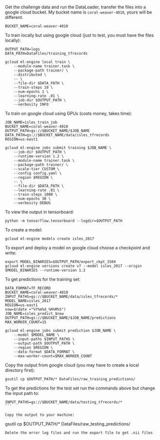 Get the challenge data and run the DataLoader, transfer the files into a google cloud bucket.
My bucket name is ``coral-weaver-4010``, yours will be different.
````
BUCKET_NAME=coral-weaver-4010
````
To train locally but using google cloud (just to test, you must have the files locally):
```
OUTPUT_PATH=logs
DATA_PATH=DataFiles/training_tfrecords

gcloud ml-engine local train \
    --module-name trainer.task \
    --package-path trainer/ \
    --distributed \
    -- \
    --file-dir $DATA_PATH \
    --train-steps 10 \
    --num-epochs 1 \
    --learning-rate .01 \
    --job-dir $OUTPUT_PATH \
    --verbosity INFO
````

To train on google cloud using GPUs (costs money, takes time):
````
JOB_NAME=isles_train_job
BUCKET_NAME=coral-weaver-4010
OUTPUT_PATH=gs://$BUCKET_NAME/$JOB_NAME
DATA_PATH=gs://$BUCKET_NAME/data/isles_tfrecords
REGION=us-east1

gcloud ml-engine jobs submit training $JOB_NAME \
    --job-dir $OUTPUT_PATH \
    --runtime-version 1.2 \
    --module-name trainer.task \
    --package-path trainer/ \
    --scale-tier CUSTOM \
    --config config.yaml \
    --region $REGION \
    -- \
    --file-dir $DATA_PATH \
    --learning-rate .01 \
    --train-steps 1000 \
    --num-epochs 30 \
    --verbosity DEBUG
````

To view the output in tensorboard:
````
python -m tensorflow.tensorboard --logdir=$OUTPUT_PATH
````
To create a model:
````
gcloud ml-engine models create isles_2017
````
To export and deploy a model on google cloud choose a checkpoint and write:
````
export MODEL_BINARIES=$OUTPUT_PATH/export_ckpt_1504
gcloud ml-engine versions create v7 --model isles_2017 --origin $MODEL_BINARIES --runtime-version 1.2
````

To get predictions for the training set:
````
DATA_FORMAT=TF_RECORD
BUCKET_NAME=coral-weaver-4010
INPUT_PATHS=gs://$BUCKET_NAME/data/isles_tfrecords/*
MODEL_NAME=isles_2017
REGION=us-east1
now=$(date +"%Y%m%d_%H%M%S")
JOB_NAME=isles_predict_$now
OUTPUT_PATH=gs://$BUCKET_NAME/$JOB_NAME/predictions
MAX_WORKER_COUNT=15

gcloud ml-engine jobs submit prediction $JOB_NAME \
    --model $MODEL_NAME \
    --input-paths $INPUT_PATHS \
    --output-path $OUTPUT_PATH \
    --region $REGION \
    --data-format $DATA_FORMAT \
    --max-worker-count=$MAX_WORKER_COUNT
````
Copy the output from google cloud (you may have to create a local directory first):
````
gsutil cp $OUTPUT_PATH/* DataFiles/raw_training_predictions/
````

To get the predictions for the test set run the commands above but change the input path to:
````
INPUT_PATHS=gs://$BUCKET_NAME/data/testing_tfrecords/*
```

Copy the output to your machine:
````
gsutil cp $OUTPUT_PATH/* DataFiles/raw_testing_predictions/
````
Delete the error log files and run the export file to get .nii files
